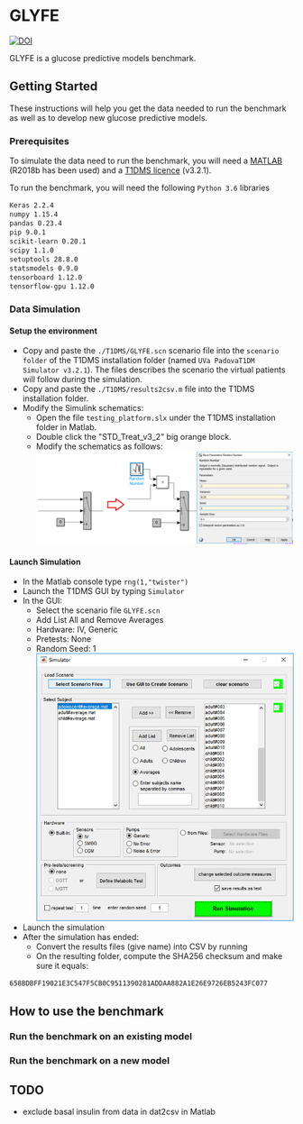 # GLYFE

[![DOI](https://zenodo.org/badge/184261006.svg)](https://zenodo.org/badge/latestdoi/184261006)

GLYFE is a glucose predictive models benchmark. <!--It has been described in the paper "GLYFE: Benchmark of Personalized Glucose
Predictive Models in Type 1 Diabetes", published in IEEE Transactions on Biomedical Engineering.-->

## Getting Started

These instructions will help you get the data needed to run the benchmark as well as to develop new glucose predictive models.

### Prerequisites

To simulate the data need to run the benchmark, you will need a [MATLAB](https://fr.mathworks.com/products/matlab.html) (R2018b has been used) and a [T1DMS licence](https://tegvirginia.com/software/t1dms/) (v3.2.1).

To run the benchmark, you will need the following ```Python 3.6``` libraries
```
Keras 2.2.4
numpy 1.15.4
pandas 0.23.4
pip 9.0.1
scikit-learn 0.20.1
scipy 1.1.0
setuptools 28.8.0
statsmodels 0.9.0
tensorboard 1.12.0
tensorflow-gpu 1.12.0
```

### Data Simulation

#### Setup the environment

* Copy and paste the ```./T1DMS/GLYFE.scn``` scenario file into the ```scenario folder``` of the T1DMS installation folder (named ```UVa PadovaT1DM Simulator v3.2.1```). The files describes the scenario the virtual patients will follow during the simulation.
* Copy and paste the ```./T1DMS/results2csv.m``` file into the T1DMS installation folder.
* Modify the Simulink schematics:
  * Open the file ```testing_platform.slx``` under the T1DMS installation folder in Matlab.
  * Double click the "STD_Treat_v3_2" big orange block.
  * Modify the schematics as follows:
![T1DMS_simulink_change](_T1DMS/simulink_schematics_change.png)

#### Launch Simulation

* In the Matlab console type ```rng(1,"twister")```
* Launch the T1DMS GUI by typing ```Simulator```
* In the GUI:
  * Select the scenario file ```GLYFE.scn```
  * Add List All and Remove Averages
  * Hardware: IV, Generic
  * Pretests: None
  * Random Seed: 1
![T1DMS_GUI](_T1DMS/GUI.png)
* Launch the simulation
* After the simulation has ended:
  * Convert the results files (give name) into CSV by running
  * On the resulting folder, compute the SHA256 checksum and make sure it equals: 
```
658BDBFF19021E3C547F5CB0C9511390281ADDAA882A1E26E9726EB5243FC077
```

## How to use the benchmark

### Run the benchmark on an existing model

### Run the benchmark on a new model


## TODO

* exclude basal insulin from data in dat2csv in Matlab
